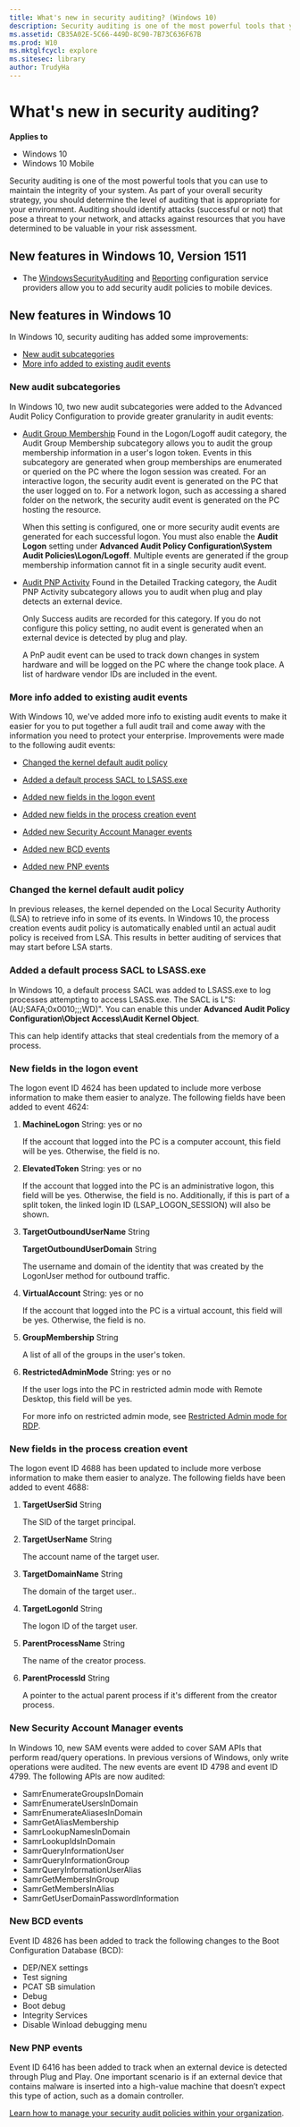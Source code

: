 ```yaml
---
title: What's new in security auditing? (Windows 10)
description: Security auditing is one of the most powerful tools that you can use to maintain the integrity of your system.
ms.assetid: CB35A02E-5C66-449D-8C90-7B73C636F67B
ms.prod: W10
ms.mktglfcycl: explore
ms.sitesec: library
author: TrudyHa
---
```


# What's new in security auditing?


**Applies to**

-   Windows 10
-   Windows 10 Mobile

Security auditing is one of the most powerful tools that you can use to maintain the integrity of your system. As part of your overall security strategy, you should determine the level of auditing that is appropriate for your environment. Auditing should identify attacks (successful or not) that pose a threat to your network, and attacks against resources that you have determined to be valuable in your risk assessment.

## New features in Windows 10, Version 1511


-   The [WindowsSecurityAuditing](http://go.microsoft.com/fwlink/p/?LinkId=690517) and [Reporting](http://go.microsoft.com/fwlink/p/?LinkId=690525) configuration service providers allow you to add security audit policies to mobile devices.

## New features in Windows 10


In Windows 10, security auditing has added some improvements:

-   [New audit subcategories](#BKMK_AuditSubCat)
-   [More info added to existing audit events](#BKMK_MoreInfo)

### New audit subcategories

In Windows 10, two new audit subcategories were added to the Advanced Audit Policy Configuration to provide greater granularity in audit events:

-   [Audit Group Membership](../keep-secure/audit-group-membership.md) Found in the Logon/Logoff audit category, the Audit Group Membership subcategory allows you to audit the group membership information in a user's logon token. Events in this subcategory are generated when group memberships are enumerated or queried on the PC where the logon session was created. For an interactive logon, the security audit event is generated on the PC that the user logged on to. For a network logon, such as accessing a shared folder on the network, the security audit event is generated on the PC hosting the resource.

    When this setting is configured, one or more security audit events are generated for each successful logon. You must also enable the **Audit Logon** setting under **Advanced Audit Policy Configuration\\System Audit Policies\\Logon/Logoff**. Multiple events are generated if the group membership information cannot fit in a single security audit event.

-   [Audit PNP Activity](../keep-secure/audit-pnp-activity.md) Found in the Detailed Tracking category, the Audit PNP Activity subcategory allows you to audit when plug and play detects an external device.

    Only Success audits are recorded for this category. If you do not configure this policy setting, no audit event is generated when an external device is detected by plug and play.

    A PnP audit event can be used to track down changes in system hardware and will be logged on the PC where the change took place. A list of hardware vendor IDs are included in the event.

### More info added to existing audit events

With Windows 10, we've added more info to existing audit events to make it easier for you to put together a full audit trail and come away with the information you need to protect your enterprise. Improvements were made to the following audit events:

-   [Changed the kernel default audit policy](#BKMK_KDAL)

-   [Added a default process SACL to LSASS.exe](#BKMK_LSASS)

-   [Added new fields in the logon event](#BKMK_LOGON)

-   [Added new fields in the process creation event](#BKMK_LOGON)

-   [Added new Security Account Manager events](#BKMK_SAM)

-   [Added new BCD events](#BKMK_BCD)

-   [Added new PNP events](#BKMK_PNP)

### Changed the kernel default audit policy

In previous releases, the kernel depended on the Local Security Authority (LSA) to retrieve info in some of its events. In Windows 10, the process creation events audit policy is automatically enabled until an actual audit policy is received from LSA. This results in better auditing of services that may start before LSA starts.

### Added a default process SACL to LSASS.exe

In Windows 10, a default process SACL was added to LSASS.exe to log processes attempting to access LSASS.exe. The SACL is L"S:(AU;SAFA;0x0010;;;WD)". You can enable this under **Advanced Audit Policy Configuration\\Object Access\\Audit Kernel Object**.

This can help identify attacks that steal credentials from the memory of a process.

### New fields in the logon event

The logon event ID 4624 has been updated to include more verbose information to make them easier to analyze. The following fields have been added to event 4624:

1.  **MachineLogon** String: yes or no

    If the account that logged into the PC is a computer account, this field will be yes. Otherwise, the field is no.

2.  **ElevatedToken** String: yes or no

    If the account that logged into the PC is an administrative logon, this field will be yes. Otherwise, the field is no. Additionally, if this is part of a split token, the linked login ID (LSAP\_LOGON\_SESSION) will also be shown.

3.  **TargetOutboundUserName** String

    **TargetOutboundUserDomain** String

    The username and domain of the identity that was created by the LogonUser method for outbound traffic.

4.  **VirtualAccount** String: yes or no

    If the account that logged into the PC is a virtual account, this field will be yes. Otherwise, the field is no.

5.  **GroupMembership** String

    A list of all of the groups in the user's token.

6.  **RestrictedAdminMode** String: yes or no

    If the user logs into the PC in restricted admin mode with Remote Desktop, this field will be yes.

    For more info on restricted admin mode, see [Restricted Admin mode for RDP](http://blogs.technet.com/b/kfalde/archive/2013/08/14/restricted-admin-mode-for-rdp-in-windows-8-1-2012-r2.aspx).

### New fields in the process creation event

The logon event ID 4688 has been updated to include more verbose information to make them easier to analyze. The following fields have been added to event 4688:

1.  **TargetUserSid** String

    The SID of the target principal.

2.  **TargetUserName** String

    The account name of the target user.

3.  **TargetDomainName** String

    The domain of the target user..

4.  **TargetLogonId** String

    The logon ID of the target user.

5.  **ParentProcessName** String

    The name of the creator process.

6.  **ParentProcessId** String

    A pointer to the actual parent process if it's different from the creator process.

### New Security Account Manager events

In Windows 10, new SAM events were added to cover SAM APIs that perform read/query operations. In previous versions of Windows, only write operations were audited. The new events are event ID 4798 and event ID 4799. The following APIs are now audited:

-   SamrEnumerateGroupsInDomain
-   SamrEnumerateUsersInDomain
-   SamrEnumerateAliasesInDomain
-   SamrGetAliasMembership
-   SamrLookupNamesInDomain
-   SamrLookupIdsInDomain
-   SamrQueryInformationUser
-   SamrQueryInformationGroup
-   SamrQueryInformationUserAlias
-   SamrGetMembersInGroup
-   SamrGetMembersInAlias
-   SamrGetUserDomainPasswordInformation

### New BCD events

Event ID 4826 has been added to track the following changes to the Boot Configuration Database (BCD):

-   DEP/NEX settings
-   Test signing
-   PCAT SB simulation
-   Debug
-   Boot debug
-   Integrity Services
-   Disable Winload debugging menu

### New PNP events

Event ID 6416 has been added to track when an external device is detected through Plug and Play. One important scenario is if an external device that contains malware is inserted into a high-value machine that doesn’t expect this type of action, such as a domain controller.

[Learn how to manage your security audit policies within your organization](../keep-secure/security-auditing-overview-glbl.md).

 

 





